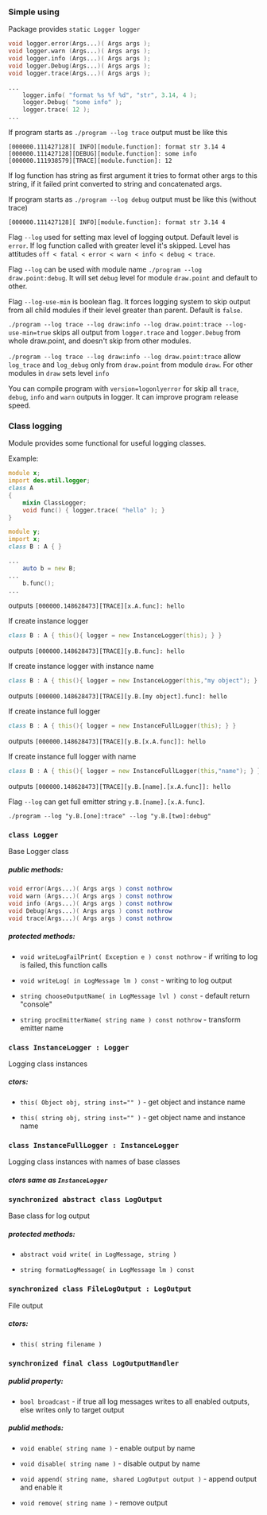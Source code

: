 ### Simple using

Package provides `static Logger logger`

```d
void logger.error(Args...)( Args args );
void logger.warn (Args...)( Args args );
void logger.info (Args...)( Args args );
void logger.Debug(Args...)( Args args );
void logger.trace(Args...)( Args args );
```

```d
...
    logger.info( "format %s %f %d", "str", 3.14, 4 );
    logger.Debug( "some info" );
    logger.trace( 12 );
...
```

If program starts as `./program --log trace` output must be like this

```
[000000.111427128][ INFO][module.function]: format str 3.14 4
[000000.111427128][DEBUG][module.function]: some info
[000000.111938579][TRACE][module.function]: 12
```

If log function has string as first argument it tries to format other args to this
string, if it failed print converted to string and concatenated args.

If program starts as `./program --log debug` output must be like this (without trace)

```
[000000.111427128][ INFO][module.function]: format str 3.14 4
```

Flag `--log` used for setting max level of logging output.
Default level is `error`. If log function called with greater level it's skipped.
Level has attitudes `off < fatal < error < warn < info < debug < trace`.

Flag `--log` can be used with module name `./program --log draw.point:debug`.
It will set `debug` level for module `draw.point` and default to other.

Flag `--log-use-min` is boolean flag. It forces logging system to skip output from
all child modules if their level greater than parent. Default is `false`.

`./program --log trace --log draw:info --log draw.point:trace --log-use-min=true` 
skips all output from `logger.trace` and `logger.Debug` from whole draw.point,
and doesn't skip from other modules.

`./program --log trace --log draw:info --log draw.point:trace` allow `log_trace`
and `log_debug` only from `draw.point` from module `draw`. For other modules in
`draw` sets level `info`

You can compile program with `version=logonlyerror` for skip all
`trace`, `debug`, `info` and `warn` outputs in logger. It can improve program
release speed.

### Class logging

Module provides some functional for useful logging classes.

Example:

```d
module x;
import des.util.logger;
class A
{
    mixin ClassLogger;
    void func() { logger.trace( "hello" ); }
}
```

```d
module y;
import x;
class B : A { }
```

```d
...
    auto b = new B;
...
    b.func();
...
```

outputs `[000000.148628473][TRACE][x.A.func]: hello`

If create instance logger 

```d
class B : A { this(){ logger = new InstanceLogger(this); } }
```
outputs `[000000.148628473][TRACE][y.B.func]: hello`

If create instance logger with instance name

```d
class B : A { this(){ logger = new InstanceLogger(this,"my object"); } }
```
outputs `[000000.148628473][TRACE][y.B.[my object].func]: hello`

If create instance full logger

```d
class B : A { this(){ logger = new InstanceFullLogger(this); } }
```
outputs `[000000.148628473][TRACE][y.B.[x.A.func]]: hello`

If create instance full logger with name

```d
class B : A { this(){ logger = new InstanceFullLogger(this,"name"); } }
```
outputs `[000000.148628473][TRACE][y.B.[name].[x.A.func]]: hello`

Flag `--log` can get full emitter string `y.B.[name].[x.A.func]`.
```
./program --log "y.B.[one]:trace" --log "y.B.[two]:debug"
```
### `class Logger`

Base Logger class

##### public methods:

```d
void error(Args...)( Args args ) const nothrow
void warn (Args...)( Args args ) const nothrow
void info (Args...)( Args args ) const nothrow
void Debug(Args...)( Args args ) const nothrow
void trace(Args...)( Args args ) const nothrow
```
##### protected methods:

- `void writeLogFailPrint( Exception e ) const nothrow` - if writing to log is
  failed, this function calls

- `void writeLog( in LogMessage lm ) const` - writing to log output

- `string chooseOutputName( in LogMessage lvl ) const` - default return
  "console"

- `string procEmitterName( string name ) const nothrow` - transform emitter name

### `class InstanceLogger : Logger`

Logging class instances

##### ctors:

- `this( Object obj, string inst="" )` - get object and instance name

- `this( string obj, string inst="" )` - get object name and instance name

### `class InstanceFullLogger : InstanceLogger`

Logging class instances with names of base classes

##### ctors same as `InstanceLogger`

### `synchronized abstract class LogOutput`

Base class for log output

##### protected methods:

- `abstract void write( in LogMessage, string )`

- `string formatLogMessage( in LogMessage lm ) const`

### `synchronized class FileLogOutput : LogOutput`

File output

##### ctors:

- `this( string filename )`

### `synchronized final class LogOutputHandler`

##### publid property:

- `bool broadcast` - if true all log messages writes to all enabled outputs,
                     else writes only to target output

##### publid methods:

- `void enable( string name )` - enable output by name

- `void disable( string name )` - disable output by name

- `void append( string name, shared LogOutput output )` - append output and
  enable it

- `void remove( string name )` - remove output
